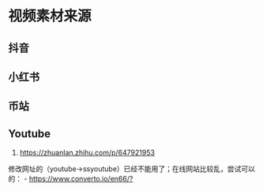 # 视频素材来源

## 抖音

## 小红书

## 币站

## Youtube

1. <https://zhuanlan.zhihu.com/p/647921953>

修改网址的（youtube->ssyoutube）已经不能用了；在线网站比较乱，尝试可以的：
    - <https://www.converto.io/en66/?>